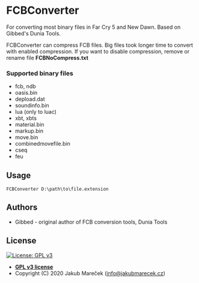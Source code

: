 # FCBConverter

For converting most binary files in Far Cry 5 and New Dawn. Based on Gibbed's Dunia Tools.

FCBConverter can compress FCB files. Big files took longer time to convert with enabled compression. If you want to disable compression, remove or rename file **FCBNoCompress.txt**

### Supported binary files
* fcb, ndb
* oasis.bin
* depload.dat
* soundinfo.bin
* lua (only to luac)
* xbt, xbts
* material.bin
* markup.bin
* move.bin
* combinedmovefile.bin
* cseq
* feu


## Usage

```
FCBConverter D:\path\to\file.extension
```


## Authors

* Gibbed - original author of FCB conversion tools, Dunia Tools


## License

[![License: GPL v3](https://img.shields.io/badge/License-GPLv3-blue.svg)](https://www.gnu.org/licenses/gpl-3.0)

- **[GPL v3 license](https://www.gnu.org/licenses/gpl-3.0)**
- Copyright (C) 2020  Jakub Mareček (info@jakubmarecek.cz)
